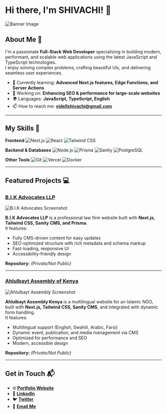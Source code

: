 # Hi there, I'm SHIVACHI! 👋

![Banner Image](your_banner_image_url_here)

## About Me 🚀

I'm a passionate **Full-Stack Web Developer** specializing in building modern, performant, and scalable web applications using the latest JavaScript and TypeScript technologies.  
I enjoy solving complex problems, crafting beautiful UIs, and delivering seamless user experiences.

- 🌱 Currently learning: **Advanced Next.js features, Edge Functions, and Server Actions**
- 🔭 Working on: **Enhancing SEO & performance for large-scale websites**
- 🌍 Languages: **JavaScript, TypeScript, English**
- 📫 How to reach me: **videllshivachi@gmail.com**


---

## My Skills 🧠

**Frontend**
![Next.js](https://img.shields.io/badge/-Next.js-000000?style=flat-square&logo=nextdotjs&logoColor=white)
![React](https://img.shields.io/badge/-React-61DAFB?style=flat-square&logo=react&logoColor=black)
![Tailwind CSS](https://img.shields.io/badge/-Tailwind_CSS-38B2AC?style=flat-square&logo=tailwindcss&logoColor=white)

**Backend & Databases**
![Node.js](https://img.shields.io/badge/-Node.js-339933?style=flat-square&logo=node.js&logoColor=white)
![Prisma](https://img.shields.io/badge/-Prisma-2D3748?style=flat-square&logo=prisma&logoColor=white)
![Sanity](https://img.shields.io/badge/-Sanity-FA4224?style=flat-square&logo=sanity&logoColor=white)
![PostgreSQL](https://img.shields.io/badge/-PostgreSQL-336791?style=flat-square&logo=postgresql&logoColor=white)

**Other Tools**
![Git](https://img.shields.io/badge/-Git-F05032?style=flat-square&logo=git&logoColor=white)
![Vercel](https://img.shields.io/badge/-Vercel-000000?style=flat-square&logo=vercel&logoColor=white)
![Docker](https://img.shields.io/badge/-Docker-2496ED?style=flat-square&logo=docker&logoColor=white)

---

## Featured Projects 💻

### [B.I.K Advocates LLP](https://www.bikadvocates.com)

![B.I.K Advocates Screenshot](/assets/bikadvocates.png)

**B.I.K Advocates LLP** is a professional law firm website built with **Next.js, Tailwind CSS, Sanity CMS, and Prisma**.  
It features:
- Fully CMS-driven content for easy updates
- SEO-optimized structure with rich metadata and schema markup
- Fast-loading, responsive UI
- Accessibility-friendly design

**Repository:** *(Private/Not Public)*

---

### [Ahlulbayt Assembly of Kenya](https://www.ahlulbaytassembly.org)

![Ahlulbayt Assembly Screenshot](your_screenshot_url_here)

**Ahlulbayt Assembly Kenya** is a multilingual website for an Islamic NGO, built with **Next.js, Tailwind CSS, Sanity CMS**, and integrated with dynamic form handling.  
It features:
- Multilingual support (English, Swahili, Arabic, Farsi)
- Dynamic event, publication, and media management via CMS
- Optimized for performance and SEO
- Modern, accessible design

**Repository:** *(Private/Not Public)*

---

## Get in Touch 📬

- 🌐 **[Portfolio Website](your_portfolio_link)**
- 💼 **[LinkedIn](your_linkedin_link)**
- 🐦 **[Twitter](your_twitter_link)**
- 📧 **[Email Me](mailto:videllshivachi@gmail.com)**
